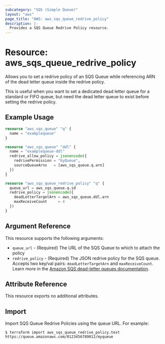 ```yaml
---
subcategory: "SQS (Simple Queue)"
layout: "aws"
page_title: "AWS: aws_sqs_queue_redrive_policy"
description: |-
  Provides a SQS Queue Redrive Policy resource.
---
```


# Resource: aws_sqs_queue_redrive_policy

Allows you to set a redrive policy of an SQS Queue
while referencing ARN of the dead letter queue inside the redrive policy.

This is useful when you want to set a dedicated
dead letter queue for a standard or FIFO queue, but need
the dead letter queue to exist before setting the redrive policy.

## Example Usage

```terraform
resource "aws_sqs_queue" "q" {
  name = "examplequeue"
}

resource "aws_sqs_queue" "ddl" {
  name = "examplequeue-ddl"
  redrive_allow_policy = jsonencode({
    redrivePermission = "byQueue",
    sourceQueueArns   = [aws_sqs_queue.q.arn]
  })
}

resource "aws_sqs_queue_redrive_policy" "q" {
  queue_url = aws_sqs_queue.q.id
  redrive_policy = jsonencode({
    deadLetterTargetArn = aws_sqs_queue.ddl.arn
    maxReceiveCount     = 4
  })
}
```

## Argument Reference

This resource supports the following arguments:

* `queue_url` - (Required) The URL of the SQS Queue to which to attach the policy
* `redrive_policy` - (Required) The JSON redrive policy for the SQS queue. Accepts two key/val pairs: `deadLetterTargetArn` and `maxReceiveCount`. Learn more in the [Amazon SQS dead-letter queues documentation](https://docs.aws.amazon.com/AWSSimpleQueueService/latest/SQSDeveloperGuide/sqs-dead-letter-queues.html).

## Attribute Reference

This resource exports no additional attributes.

## Import

Import SQS Queue Redrive Policies using the queue URL. For example:

```
$ terraform import aws_sqs_queue_redrive_policy.test https://queue.amazonaws.com/0123456789012/myqueue
```
